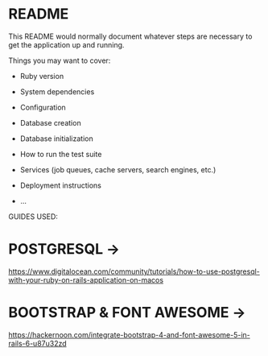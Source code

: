 # README

This README would normally document whatever steps are necessary to get the
application up and running.

Things you may want to cover:

* Ruby version

* System dependencies

* Configuration

* Database creation

* Database initialization

* How to run the test suite

* Services (job queues, cache servers, search engines, etc.)

* Deployment instructions

* ...

GUIDES USED:

POSTGRESQL ->
============================
https://www.digitalocean.com/community/tutorials/how-to-use-postgresql-with-your-ruby-on-rails-application-on-macos

BOOTSTRAP & FONT AWESOME ->
============================
https://hackernoon.com/integrate-bootstrap-4-and-font-awesome-5-in-rails-6-u87u32zd